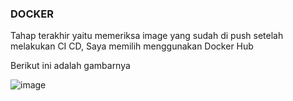 ### DOCKER

Tahap terakhir yaitu memeriksa image yang sudah di push setelah melakukan CI CD, Saya memilih menggunakan Docker Hub

Berikut ini adalah gambarnya

![image](https://github.com/sinambela99/axiata-test/assets/80032508/a3d748bc-c83a-4f21-8a1c-e14e1072cfc2)
